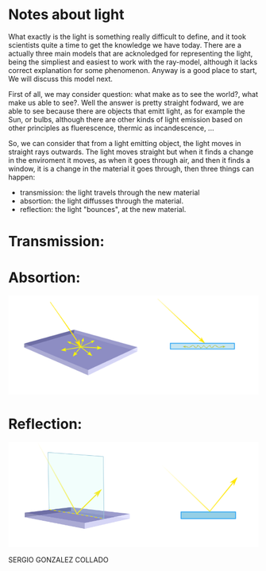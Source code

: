 
# Notes about light

What exactly is the light is something really difficult to define, and it took scientists quite a time to get the knowledge we have today. There are a 
actually three main models that are acknoledged for representing the light, being the simpliest and easiest to work with the ray-model, although it lacks correct explanation for some phenomenon. Anyway is a good place to start,  We will discuss this model next.

First of all, we may consider question: what make as to see the world?, what make us able to see?. Well the answer is pretty straight fodward, we
are able to see because there are objects that emitt light, as for example the Sun, or bulbs, although there are other kinds of light emission based on other principles as fluerescence, thermic as incandescence, ... 

So, we can consider that from a light emitting object, the light moves in straight rays outwards. The light moves straight but when it
finds a change in the enviroment it moves, as when it goes through air, and then it finds a window, it is a change in the material it goes
through, then three things can happen:

- transmission: the light travels through the new material
- absortion: the light diffusses through the material.
- reflection: the light "bounces", at the new material.

# Transmission:


# Absortion:

![Absortion](../image/Absortion.PNG)


# Reflection:


![Reflection](../image/light.PNG)






































SERGIO GONZALEZ COLLADO
